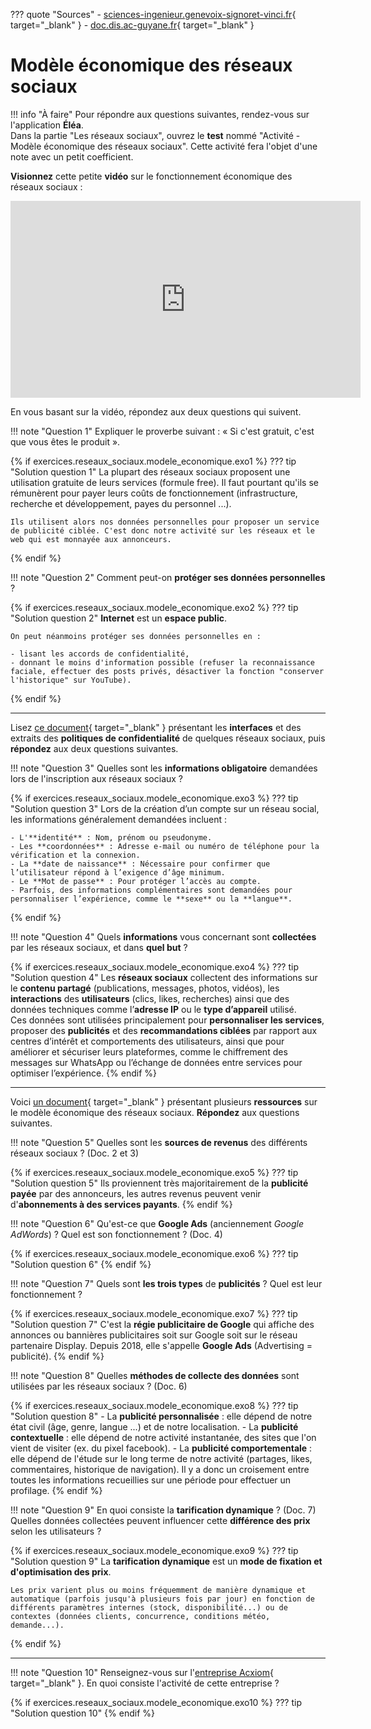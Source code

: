 ??? quote "Sources"
    - [sciences-ingenieur.genevoix-signoret-vinci.fr](http://sciences-ingenieur.genevoix-signoret-vinci.fr/SNT/7-reseaux-sociaux/co/03_Ex2-modele_economique.html){ target="_blank" }
    - [doc.dis.ac-guyane.fr](https://doc.dis.ac-guyane.fr/SNT-Les-reseaux-sociaux.html){ target="_blank" }

# Modèle économique des réseaux sociaux

!!! info "À faire"
    Pour répondre aux questions suivantes, rendez-vous sur l'application **Éléa**.  
    Dans la partie "Les réseaux sociaux", ouvrez le **test** nommé "Activité - Modèle économique des réseaux sociaux". Cette activité fera l'objet d'une note avec un petit coefficient.

**Visionnez** cette petite **vidéo** sur le fonctionnement économique des réseaux sociaux :

<iframe width="560" height="315" src="https://www.youtube-nocookie.com/embed/MXwKr5wGFwU?si=gH9gL02tp2GxX-Pv" title="YouTube video player" frameborder="0" allow="accelerometer; autoplay; clipboard-write; encrypted-media; gyroscope; picture-in-picture; web-share" allowfullscreen></iframe>

En vous basant sur la vidéo, répondez aux deux questions qui suivent.

!!! note "Question 1"
    Expliquer le proverbe suivant : « Si c'est gratuit, c'est que vous êtes le produit ». 

{% if exercices.reseaux_sociaux.modele_economique.exo1 %}
??? tip "Solution question 1"
    La plupart des réseaux sociaux proposent une utilisation gratuite de leurs services (formule free). Il faut pourtant qu'ils se rémunèrent pour payer leurs coûts de fonctionnement (infrastructure, recherche et développement, payes du personnel ...).

    Ils utilisent alors nos données personnelles pour proposer un service de publicité ciblée. C'est donc notre activité sur les réseaux et le web qui est monnayée aux annonceurs.
{% endif %}

!!! note "Question 2"
    Comment peut-on **protéger ses données personnelles** ?

{% if exercices.reseaux_sociaux.modele_economique.exo2 %}
??? tip "Solution question 2"
    **Internet** est un **espace public**.

    On peut néanmoins protéger ses données personnelles en :

    - lisant les accords de confidentialité,
    - donnant le moins d'information possible (refuser la reconnaissance faciale, effectuer des posts privés, désactiver la fonction "conserver l'historique" sur YouTube).
{% endif %}

---

Lisez [ce document](pdf/interfaces_politiques_confidentialite.pdf){ target="_blank" } présentant les **interfaces** et des extraits des **politiques de confidentialité** de quelques réseaux sociaux, puis **répondez** aux deux questions suivantes.

!!! note "Question 3"
    Quelles sont les **informations obligatoire** demandées lors de l'inscription aux réseaux sociaux ?

{% if exercices.reseaux_sociaux.modele_economique.exo3 %}
??? tip "Solution question 3"
    Lors de la création d’un compte sur un réseau social, les informations généralement demandées incluent :

	- L'**identité** : Nom, prénom ou pseudonyme.
	- Les **coordonnées** : Adresse e-mail ou numéro de téléphone pour la vérification et la connexion.
	- La **date de naissance** : Nécessaire pour confirmer que l’utilisateur répond à l’exigence d’âge minimum.
	- Le **Mot de passe** : Pour protéger l’accès au compte.
	- Parfois, des informations complémentaires sont demandées pour personnaliser l’expérience, comme le **sexe** ou la **langue**.
{% endif %}

!!! note "Question 4"
    Quels **informations** vous concernant sont **collectées** par les réseaux sociaux, et dans **quel but** ?

{% if exercices.reseaux_sociaux.modele_economique.exo4 %}
??? tip "Solution question 4"
    Les **réseaux sociaux** collectent des informations sur le **contenu partagé** (publications, messages, photos, vidéos), les **interactions** des **utilisateurs** (clics, likes, recherches) ainsi que des données techniques comme l’**adresse IP** ou le **type d’appareil** utilisé.  
    Ces données sont utilisées principalement pour **personnaliser les services**, proposer des **publicités** et des **recommandations ciblées** par rapport aux centres d’intérêt et comportements des utilisateurs, ainsi que pour améliorer et sécuriser leurs plateformes, comme le chiffrement des messages sur WhatsApp ou l’échange de données entre services pour optimiser l’expérience.
{% endif %}

---

Voici [un document](pdf/ressource_modele_economique.pdf){ target="_blank" } présentant plusieurs **ressources** sur le modèle économique des réseaux sociaux. **Répondez** aux questions suivantes.

!!! note "Question 5"
    Quelles sont les **sources de revenus** des différents réseaux sociaux ? (Doc. 2 et 3)

{% if exercices.reseaux_sociaux.modele_economique.exo5 %}
??? tip "Solution question 5"
    Ils proviennent très majoritairement de la **publicité payée** par des annonceurs, les autres revenus peuvent venir d'**abonnements à des services payants**.
{% endif %}

!!! note "Question 6"
    Qu'est-ce que **Google Ads** (anciennement *Google AdWords*) ? Quel est son fonctionnement ? (Doc. 4)

{% if exercices.reseaux_sociaux.modele_economique.exo6 %}
??? tip "Solution question 6"
{% endif %}

!!! note "Question 7"
    Quels sont **les trois types** de **publicités** ? Quel est leur fonctionnement ?

{% if exercices.reseaux_sociaux.modele_economique.exo7 %}
??? tip "Solution question 7"
    C'est la **régie publicitaire de Google** qui affiche des annonces ou bannières publicitaires soit sur Google soit sur le réseau partenaire Display. Depuis 2018, elle s'appelle **Google Ads** (Advertising = publicité).
{% endif %}

!!! note "Question 8"
    Quelles **méthodes de collecte des données** sont utilisées par les réseaux sociaux ? (Doc. 6)

{% if exercices.reseaux_sociaux.modele_economique.exo8 %}
??? tip "Solution question 8"
    - La **publicité personnalisée** : elle dépend de notre état civil (âge, genre, langue ...) et de notre localisation.
    - La **publicité contextuelle** : elle dépend de notre activité instantanée, des sites que l'on vient de visiter (ex. du pixel facebook).
    - La **publicité comportementale** : elle dépend de l'étude sur le long terme de notre activité (partages, likes, commentaires, historique de navigation). Il y a donc un croisement entre toutes les informations recueillies sur une période pour effectuer un profilage.
{% endif %}

!!! note "Question 9"
    En quoi consiste la **tarification dynamique** ? (Doc. 7)  
    Quelles données collectées peuvent influencer cette **différence des prix** selon les utilisateurs ?

{% if exercices.reseaux_sociaux.modele_economique.exo9 %}
??? tip "Solution question 9"
    La **tarification dynamique** est un **mode de fixation et d'optimisation des prix**.

    Les prix varient plus ou moins fréquemment de manière dynamique et automatique (parfois jusqu'à plusieurs fois par jour) en fonction de différents paramètres internes (stock, disponibilité...) ou de contextes (données clients, concurrence, conditions météo, demande...).
{% endif %}

---

!!! note "Question 10"
    Renseignez-vous sur l'[entreprise Acxiom](https://fr.wikipedia.org/wiki/Acxiom){ target="_blank" }. En quoi consiste l'activité de cette entreprise ?

{% if exercices.reseaux_sociaux.modele_economique.exo10 %}
??? tip "Solution question 10"
{% endif %}